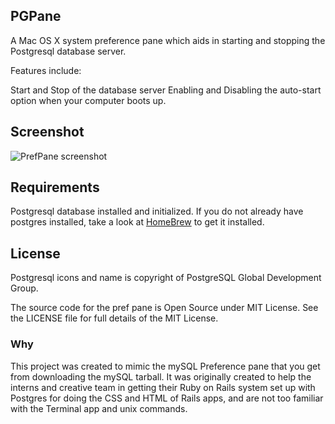 ## PGPane

A Mac OS X system preference pane which aids in starting and stopping the Postgresql database server.

Features include:

Start and Stop of the database server
Enabling and Disabling the auto-start option when your computer boots up.

## Screenshot

![PrefPane screenshot](https://github.com/jwang/pgpane/raw/master/Postgres.png)

## Requirements

Postgresql database installed and initialized. If you do not already have postgres installed, take a look at [HomeBrew](http://mxcl.github.com/homebrew/) to get it installed.

## License

Postgresql icons and name is copyright of PostgreSQL Global Development Group.

The source code for the pref pane is Open Source under MIT License. See the LICENSE file for full details of the MIT License.

### Why

This project was created to mimic the mySQL Preference pane that you get from downloading the mySQL tarball. It was originally created to help the interns and creative team in getting their Ruby on Rails system set up with Postgres for doing the CSS and HTML of Rails apps, and are not too familiar with the Terminal app and unix commands.